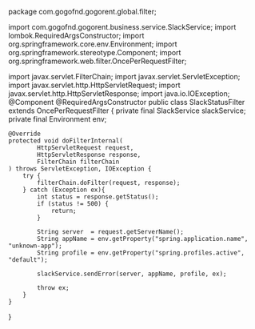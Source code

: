 package com.gogofnd.gogorent.global.filter;


import com.gogofnd.gogorent.business.service.SlackService;
import lombok.RequiredArgsConstructor;
import org.springframework.core.env.Environment;
import org.springframework.stereotype.Component;
import org.springframework.web.filter.OncePerRequestFilter;

import javax.servlet.FilterChain;
import javax.servlet.ServletException;
import javax.servlet.http.HttpServletRequest;
import javax.servlet.http.HttpServletResponse;
import java.io.IOException;
@Component
@RequiredArgsConstructor
public class SlackStatusFilter extends OncePerRequestFilter {
    private final SlackService slackService;
    private final Environment env;

    @Override
    protected void doFilterInternal(
            HttpServletRequest request,
            HttpServletResponse response,
            FilterChain filterChain
    ) throws ServletException, IOException {
        try {
            filterChain.doFilter(request, response);
        } catch (Exception ex){
            int status = response.getStatus();
            if (status != 500) {
                return;
            }

            String server  = request.getServerName();
            String appName = env.getProperty("spring.application.name", "unknown-app");
            String profile = env.getProperty("spring.profiles.active", "default");

            slackService.sendError(server, appName, profile, ex);

            throw ex;
        }
    }
}

